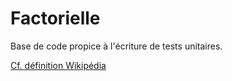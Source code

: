 # Factorielle

Base de code propice à l'écriture de tests unitaires.

[Cf. définition Wikipédia](https://fr.wikipedia.org/wiki/Factorielle)
